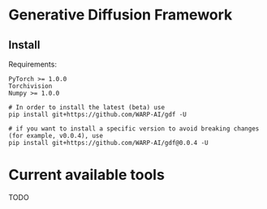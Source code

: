 # Generative Diffusion Framework

## Install

Requirements:
```
PyTorch >= 1.0.0
Torchivision
Numpy >= 1.0.0
```

```
# In order to install the latest (beta) use
pip install git+https://github.com/WARP-AI/gdf -U

# if you want to install a specific version to avoid breaking changes (for example, v0.0.4), use 
pip install git+https://github.com/WARP-AI/gdf@0.0.4 -U
```

# Current available tools

TODO 


